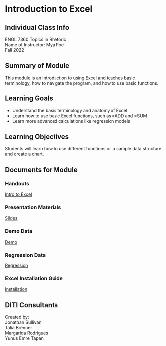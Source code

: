 # Introduction to Excel

## Individual Class Info
ENGL 7360 Topics in Rhetoric
<br>
Name of Instructor: Mya Poe
<br>
Fall 2022
<br>

## Summary of Module
This module is an introduction to using Excel and teaches basic terminology, how to navigate the program, and how to use basic functions.

## Learning Goals
- Understand the basic terminology and anatomy of Excel
- Learn how to use basic Excel functions, such as =ADD and =SUM
- Learn more advanced calculations like regression models


## Learning Objectives
Students will learn how to use different functions on a sample data structure and create a chart. 

## Documents for Module

### Handouts

[Intro to Excel](https://github.com/NULabNortheastern/digitalassignmentshowcase/blob/master/data-management/fa22-poe-engl7360-excel/handouts/Handout_Excel.pdf)

### Presentation Materials 

[Slides](https://github.com/NULabNortheastern/digitalassignmentshowcase/blob/master/data-management/fa22-poe-engl7360-excel/Intro-to-excel_withstats_slides.pdf)

### Demo Data
[Demo](https://github.com/NULabNortheastern/digitalassignmentshowcase/blob/master/data-management/fa22-poe-engl7360-excel/data/Excel-Demo-Data.xlsx)

### Regression Data
[Regression](https://github.com/NULabNortheastern/digitalassignmentshowcase/blob/master/data-management/fa22-poe-engl7360-excel/data/excel_regressiondata.xlsx)

### Excel Installation Guide 

[Installation](https://github.com/NULabNortheastern/digitalassignmentshowcase/blob/master/data-management/fa22-poe-engl7360-excel/handouts/Handout_InstallingExcel.pdf)

## DITI Consultants
Created by: <br>
Jonathan Sullivan <br>
Talia Brenner <br>
Margarida Rodrigues <br>
Yunus Emre Tapan <br>
